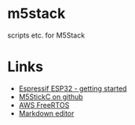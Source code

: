 # m5stack
scripts etc. for M5Stack

# Links
- [Espressif ESP32 - getting started](https://docs.espressif.com/projects/esp-idf/en/latest/esp32/get-started/index.html)
- [M5StickC on github](https://github.com/m5stack/M5StickC)
- [AWS FreeRTOS](https://docs.aws.amazon.com/freertos/latest/userguide/getting_started_espressif.html)
- [Markdown editor](https://stackedit.io/app#)

